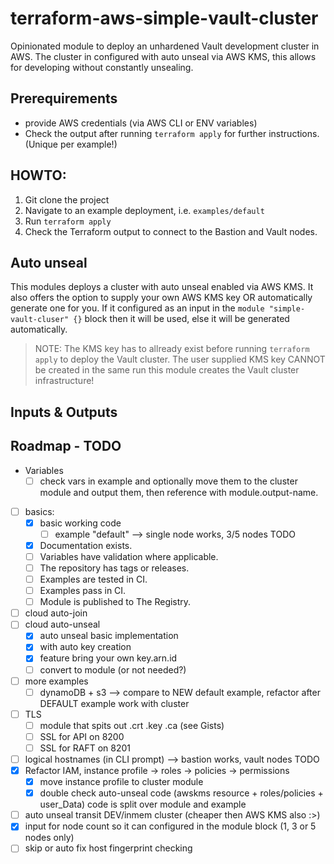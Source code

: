 # terraform-aws-simple-vault-cluster
Opinionated module to deploy an unhardened Vault development cluster in AWS.
The cluster in configured with auto unseal via AWS KMS, this allows for developing without constantly unsealing.

## Prerequirements
- provide AWS credentials (via AWS CLI or ENV variables)
- Check the output after running `terraform apply` for further instructions. (Unique per example!)

## HOWTO:
1. Git clone the project
2. Navigate to an example deployment, i.e. `examples/default`
3. Run `terraform apply`
4. Check the Terraform output to connect to the Bastion and Vault nodes.

## Auto unseal
This modules deploys a cluster with auto unseal enabled via AWS KMS.
It also offers the option to supply your own AWS KMS key OR automatically generate one for you.
If it configured as an input in the `module "simple-vault-cluser" {}` block then it will be used, else it will be generated automatically.
> NOTE: 
> The KMS key has to allready exist before running `terraform apply` to deploy the Vault cluster. 
> The user supplied KMS key CANNOT be created in the same run this module creates the Vault cluster infrastructure!

## Inputs & Outputs

## Roadmap - TODO
- Variables
  - [ ] check vars in example and optionally move them to the cluster module and output them, then reference with module.output-name.
- [ ] basics:
  - [x] basic working code
    - [ ] example "default" --> single node works, 3/5 nodes TODO
  - [x] Documentation exists.
  - [ ] Variables have validation where applicable.
  - [ ] The repository has tags or releases.
  - [ ] Examples are tested in CI.
  - [ ] Examples pass in CI.
  - [ ] Module is published to The Registry.
- [ ] cloud auto-join
- [ ] cloud auto-unseal
  - [x] auto unseal basic implementation
  - [x] with auto key creation
  - [x] feature bring your own key.arn.id
  - [ ] convert to module (or not needed?)
- [ ] more examples
  - [ ] dynamoDB + s3 --> compare to NEW default example, refactor after DEFAULT example work with cluster
- [ ] TLS
  - [ ] module that spits out .crt .key .ca (see Gists)
  - [ ] SSL for API on 8200
  - [ ] SSL for RAFT on 8201
- [ ] logical hostnames (in CLI prompt) --> bastion works, vault nodes TODO
- [x] Refactor IAM, instance profile -> roles -> policies -> permissions
  - [x] move instance profile to cluster module
  - [x] double check auto-unseal code (awskms resource + roles/policies + user_Data) code is split over module and example
- [ ] auto unseal transit DEV/inmem cluster (cheaper then AWS KMS also :>)
- [x] input for node count so it can configured in the module block (1, 3 or 5 nodes only)
- [ ] skip or auto fix host fingerprint checking
